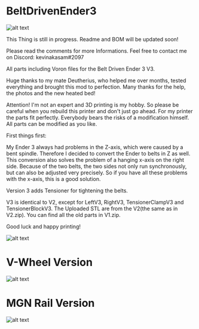 # BeltDrivenEnder3
![alt text](https://github.com/kevinakasam/BeltDrivenEnder3/blob/main/BD_V3.jpg?raw=true)

This Thing is still in progress.
Readme and BOM will be updated soon!

Please read the comments for more Informations. Feel free to contact me on Discord: kevinakasam#2097

All parts including Voron files for the Belt Driven Ender 3 V3.


Huge thanks to my mate Deutherius, who helped me over months, tested everything and brought this mod to perfection. Many thanks for the help, the photos and the new heated bed!

Attention!
I'm not an expert and 3D printing is my hobby. So please be careful when you rebuild this printer and don't just go ahead. For my printer the parts fit perfectly.
Everybody bears the risks of a modification himself.
All parts can be modified as you like.

First things first:

My Ender 3 always had problems in the Z-axis, which were caused by a bent spindle. Therefore I decided to convert the Ender to belts in Z as well.
This conversion also solves the problem of a hanging x-axis on the right side. Because of the two belts, the two sides not only run synchronously, but can also be adjusted very precisely.
So if you have all these problems with the x-axis, this is a good solution.

Version 3 adds Tensioner for tightening the belts.

V3 is identical to V2, except for LeftV3, RightV3, TensionerClampV3 and TensionerBlockV3.
The Uploaded STL are from the V2(the same as in V2.zip). You can find all the old parts in V1.zip.

Good luck and happy printing!


![alt text](https://github.com/kevinakasam/BeltDrivenEnder3/blob/main/Pictures/IMG_3939.JPEG?raw=true)

# V-Wheel Version
![alt text](https://github.com/kevinakasam/BeltDrivenEnder3/blob/main/Pictures/RollerVersion.png?raw=true)

# MGN Rail Version
![alt text](https://github.com/kevinakasam/BeltDrivenEnder3/blob/main/Pictures/RailVersion.png)
